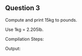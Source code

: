 ## Question 3

Compute and print 15kg to pounds.

Use 1kg = 2.205lb.

Compilation Steps:  

Output:
